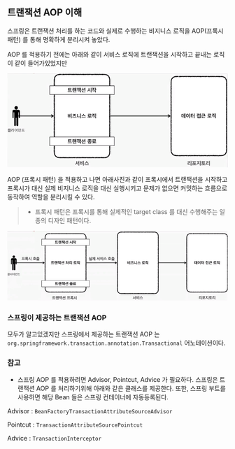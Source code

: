 ## 트랜잭션 AOP 이해

스프링은 트랜잭션 처리를 하는 코드와 실제로 수행하는 비지니스 로직을 AOP(프록시 패턴) 를 통해 명확하게
분리시켜 놓았다.

AOP 를 적용하기 전에는 아래와 같이 서비스 로직에 트랜잭션을 시작하고 끝내는 로직이 같이 들어가있었지만

![img_8.png](img_8.png)

AOP (프록시 패턴) 을 적용하고 나면 아래사진과 같이
프록시에서 트랜잭션을 시작하고 프록시가 대신 실제 비지니스 로직을 대신 실행시키고 문제가 없으면 커밋하는
흐름으로 동작하여 역할을 분리시킬 수 있다.

> * 프록시 패턴은 프록시를 통해 실제적인 target class 를 대신 수행해주는 일종의 디자인 패턴이다.

![img_7.png](img_7.png)

### 스프링이 제공하는 트랜잭션 AOP

모두가 알고있겠지만 스프링에서 제공하는 트랜잭션 AOP 는 `org.springframework.transaction.annotation.Transactional` 어노테이션이다.

### 참고

- 스프링 AOP 를 적용하려면 Advisor, Pointcut, Advice 가 필요하다. 스프링은 트랜잭션 AOP 를 처리하기위해
아래와 같은 클래스를 제공한다. 또한, 스프링 부트를 사용하면 해당 Bean 들은 스프링 컨테이너에 자동등록된다.

Advisor : `BeanFactoryTransactionAttributeSourceAdvisor`

Pointcut : `TransactionAttributeSourcePointcut`

Advice : `TransactionInterceptor`
